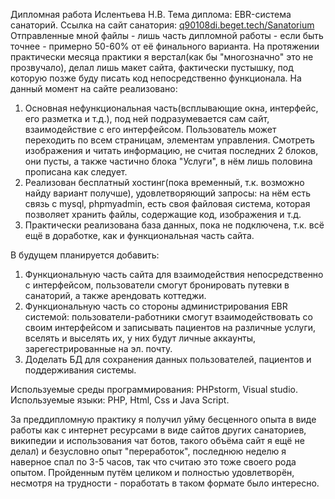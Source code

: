 Дипломная работа Ислентьева Н.В.
Тема диплома: EBR-система санаторий.
Ссылка на сайт санатория: [q90108di.beget.tech/Sanatorium](http://q90108di.beget.tech/Sanatorium)
Отправленные мной файлы - лишь часть дипломной работы - если быть точнее - примерно 50-60% от её финального варианта. 
На протяжении практически месяца практики я верстал(как бы "многозначно" это не прозвучало), делал лишь макет сайта, фактически пустышку, под которую позже буду писать код непосредственно функционала. 
На данный момент на сайте реализовано:
  1. Основная нефункциональная часть(всплывающие окна, интерфейс, его разметка и т.д.), под ней подразумевается сам сайт, взаимодействие с его интерфейсом. Пользователь может переходить по всем страницам, элементам управления. Смотреть изображения и читать информацию, не считая последних 2 блоков, они пусты, а также частично блока "Услуги", в нём лишь половина прописана как следует.
  2. Реализован бесплатный хостинг(пока временный, т.к. возможно найду вариант получше), удовлетворяющий запросы: на нём есть связь с mysql, phpmyadmin, есть своя файловая система, которая позволяет хранить файлы, содержащие код, изображения и т.д.
  3. Практически реализована база данных, пока не подключена, т.к. всё ещё в доработке, как и функциональная часть сайта.
     
В будущем планируется добавить:
  1. Функциональную часть сайта для взаимодействия непосредственно с интерфейсом, пользователи смогут бронировать путевки в санаторий, а также арендовать коттеджи.
  2. Функциональную часть со стороны администрирования EBR системой: пользователи-работники смогут взаимодействовать со своим интерфейсом и записывать пациентов на различные услуги, вселять и выселять их, у них будут личные аккаунты, зарегестрированные на эл. почту.
  3. Доделать БД для сохранения данных пользователей, пациентов и поддерживания системы.

Используемые среды программирования: PHPstorm, Visual studio.
Используемые языки: PHP, Html, Css и Java Script.

За преддипломную практику я получил уйму бесценного опыта в виде работы как с интернет ресурсами в виде сайтов других санаториев, википедии и использования чат ботов, такого объёма сайт я ещё не делал) и безусловно опыт "переработок", последнюю неделю я наверное спал по 3-5 часов, так что считаю это тоже своего рода опытом. Пройденным путём целиком и полностью удовлетворён, несмотря на трудности - поработать в таком формате было интересно.
